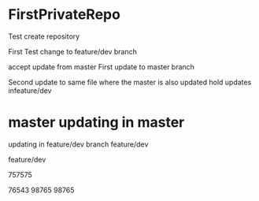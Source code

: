 # FirstPrivateRepo
Test create repository

First Test change to feature/dev branch

accept update from master
First update to master branch

Second update to same file where the master is also updated
hold updates infeature/dev

master
updating in master
=======

updating in feature/dev branch
feature/dev

feature/dev

757575

76543
98765
98765


